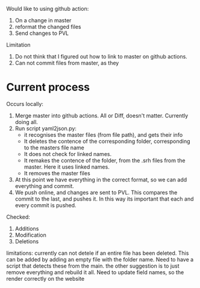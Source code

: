 
Would like to using github action:

1. On a change in master
2. reformat the changed files
3. Send changes to PVL

Limitation

1. Do not think that I figured out how to link to master on github actions. 
2. Can not commit files from master, as they 


# Current process

Occurs locally:
1. Merge master into github actions. All or Diff, doesn't matter. Currently doing all. 
2. Run script yaml2json.py:
	* it recognises the master files (from file path), and gets their info
	* It deletes the contence of the corresponding folder, corresponding to the masters file name
	* It does not check for linked names.
	* It remakes the contence of the folder, from the .srh files from the master. Here it uses linked names.
	* It removes the master files 
7. At this point we have everything in the correct format, so we can add everything and commit. 
2. We push online, and changes are sent to PVL. This compares the commit to the last, and pushes it. In this way its important that each and every commit is pushed. 

Checked:

1. Additions
2. Modification
3. Deletions

limitations:
	currently can not detele if an entire file has been deleted. This can be added by adding an empty file with the folder name. Need to have a script that detects these from the main. the other suggestion is to just remove everything and rebuild it all. 
	Need to update field names, so the render correctly on the website
	
 
